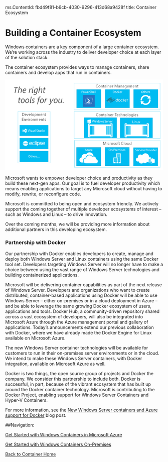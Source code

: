 ms.ContentId: fbd49f81-b6cb-4030-9296-413d68a9428f
title: Container Ecosystem

# Building a Container Ecosystem #

Windows containers are a key component of a large container ecosystem. We’re working across the industry to deliver developer choice at each layer of the solution stack.

The container ecosystem provides ways to manage containers, share containers and develop apps that run in containers.

![](media/containerEcosystem.png)


Microsoft wants to empower developer choice and productivity as they build these next-gen apps.  Our goal is to fuel developer productivity which means enabling applications to target any Microsoft cloud without having to modify, rewrite, or reconfigure code.

Microsoft is committed to being open and ecosystem friendly.  We actively support the coming together of multiple developer ecosystems of interest – such as Windows and Linux – to drive innovation.


Over the coming months, we will be providing more information about additional partners in this developing ecosystem.


### Partnership with Docker ###


Our partnership with Docker enables developers to create, manage and deploy both Windows Server and Linux containers using the same Docker tool set. Developers targeting Windows Server will no longer have to make a choice between using the vast range of Windows Server technologies and building containerized applications.  

Microsoft will be delivering container capabilities as part of the next release of Windows Server. Developers and organizations who want to create distributed, container-based applications using Docker will be able to use Windows Server – either on-premises or in a cloud deployment in Azure – and be able to leverage the same growing Docker ecosystem of users, applications and tools.  Docker Hub, a community-driven repository shared across a vast ecosystem of developers, will also be integrated into Microsoft Azure through the Azure management portal and gallery of applications. Today’s announcements extend our previous collaboration with Docker, where we have already made the Docker Engine for Linux available on Microsoft Azure.  

The new Windows Server container technologies will be available for customers to run in their on-premises server environments or in the cloud. We intend to make these Windows Server containers, with Docker integration, available on Microsoft Azure as well.

Docker is two things, the open source group of projects and Docker the company. We consider this partnership to include both. Docker is successful, in part, because of the vibrant ecosystem that has built up around the Docker container technology. Microsoft is contributing to the Docker Project, enabling support for Windows Server Containers and Hyper-V Containers.  

For more information, see the [New Windows Server containers and Azure support for Docker](http://azure.microsoft.com/blog/2014/10/15/new-windows-server-containers-and-azure-support-for-docker/?WT.mc_id=Blog_ServerCloud_Announce_TTD) blog post.

##Navigation:

[Get Started with Windows Containers in Microsoft Azure](../quick_start/azure_setup.md)

[Get Started with Windows Containers On-Premises](../quick_start/container_setup.md)

[Back to Container Home]( ../containers_welcome.md)

